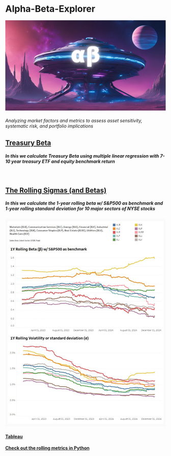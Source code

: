 # Alpha-Beta-Explorer

<img src="screenshots/ab.png" alt="Description" width="800">

###### Analyzing market factors and metrics to assess asset sensitivity, systematic risk, and portfolio implications <br/>

## [Treasury Beta](https://github.com/s1dewalker/Alpha-Beta-Explorer/blob/main/py_files/Betas.ipynb)
##### In this we calculate Treasury Beta using multiple linear regression with 7-10 year treasury ETF and equity benchmark return 
<br/>

## [The Rolling Sigmas (and Betas)](https://github.com/s1dewalker/Alpha-Beta-Explorer/blob/main/py_files/The_Rolling_Sigmas.ipynb)
##### In this we calculate the 1-year rolling beta w/ S&P500 as benchmark and 1-year rolling standard deviation for 10 major sectors of NYSE stocks

<img src="screenshots/rolling_metrics.JPG" alt="Description" width="800">

#### [Tableau](https://public.tableau.com/app/profile/sujay.bahumik/viz/TheRollingSigmasandBetas/Dashboard1#2)
#### [Check out the rolling metrics in Python](https://github.com/s1dewalker/Alpha-Beta-Explorer/blob/main/py_files/The_Rolling_Sigmas.ipynb)
